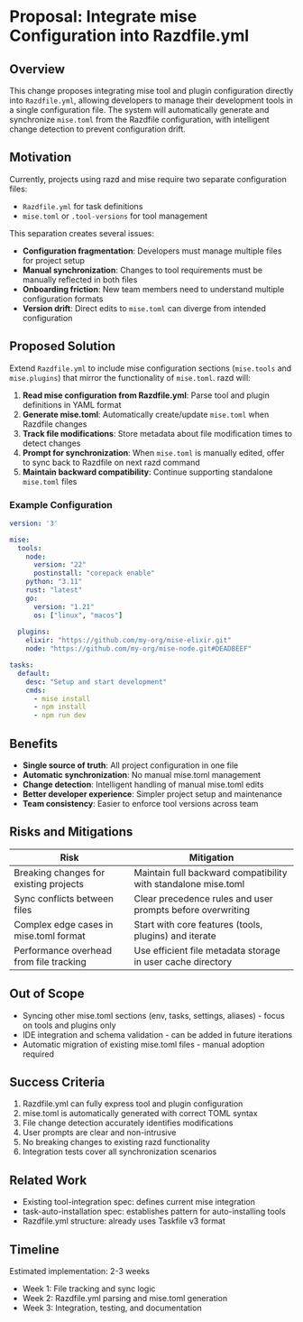 # Proposal: Integrate mise Configuration into Razdfile.yml

## Overview
This change proposes integrating mise tool and plugin configuration directly into `Razdfile.yml`, allowing developers to manage their development tools in a single configuration file. The system will automatically generate and synchronize `mise.toml` from the Razdfile configuration, with intelligent change detection to prevent configuration drift.

## Motivation
Currently, projects using razd and mise require two separate configuration files:
- `Razdfile.yml` for task definitions
- `mise.toml` or `.tool-versions` for tool management

This separation creates several issues:
- **Configuration fragmentation**: Developers must manage multiple files for project setup
- **Manual synchronization**: Changes to tool requirements must be manually reflected in both files
- **Onboarding friction**: New team members need to understand multiple configuration formats
- **Version drift**: Direct edits to `mise.toml` can diverge from intended configuration

## Proposed Solution
Extend `Razdfile.yml` to include mise configuration sections (`mise.tools` and `mise.plugins`) that mirror the functionality of `mise.toml`. razd will:

1. **Read mise configuration from Razdfile.yml**: Parse tool and plugin definitions in YAML format
2. **Generate mise.toml**: Automatically create/update `mise.toml` when Razdfile changes
3. **Track file modifications**: Store metadata about file modification times to detect changes
4. **Prompt for synchronization**: When `mise.toml` is manually edited, offer to sync back to Razdfile on next razd command
5. **Maintain backward compatibility**: Continue supporting standalone `mise.toml` files

### Example Configuration
```yaml
version: '3'

mise:
  tools:
    node:
      version: "22"
      postinstall: "corepack enable"
    python: "3.11"
    rust: "latest"
    go:
      version: "1.21"
      os: ["linux", "macos"]
  
  plugins:
    elixir: "https://github.com/my-org/mise-elixir.git"
    node: "https://github.com/my-org/mise-node.git#DEADBEEF"

tasks:
  default:
    desc: "Setup and start development"
    cmds:
      - mise install
      - npm install
      - npm run dev
```

## Benefits
- **Single source of truth**: All project configuration in one file
- **Automatic synchronization**: No manual mise.toml management
- **Change detection**: Intelligent handling of manual mise.toml edits
- **Better developer experience**: Simpler project setup and maintenance
- **Team consistency**: Easier to enforce tool versions across team

## Risks and Mitigations
| Risk | Mitigation |
|------|------------|
| Breaking changes for existing projects | Maintain full backward compatibility with standalone mise.toml |
| Sync conflicts between files | Clear precedence rules and user prompts before overwriting |
| Complex edge cases in mise.toml format | Start with core features (tools, plugins) and iterate |
| Performance overhead from file tracking | Use efficient file metadata storage in user cache directory |

## Out of Scope
- Syncing other mise.toml sections (env, tasks, settings, aliases) - focus on tools and plugins only
- IDE integration and schema validation - can be added in future iterations
- Automatic migration of existing mise.toml files - manual adoption required

## Success Criteria
1. Razdfile.yml can fully express tool and plugin configuration
2. mise.toml is automatically generated with correct TOML syntax
3. File change detection accurately identifies modifications
4. User prompts are clear and non-intrusive
5. No breaking changes to existing razd functionality
6. Integration tests cover all synchronization scenarios

## Related Work
- Existing tool-integration spec: defines current mise integration
- task-auto-installation spec: establishes pattern for auto-installing tools
- Razdfile.yml structure: already uses Taskfile v3 format

## Timeline
Estimated implementation: 2-3 weeks
- Week 1: File tracking and sync logic
- Week 2: Razdfile.yml parsing and mise.toml generation
- Week 3: Integration, testing, and documentation
